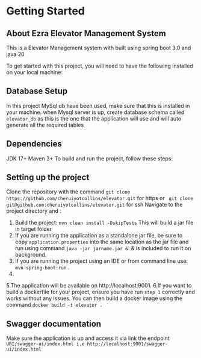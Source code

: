 # Getting Started


## About Ezra Elevator Management System
This is a Elevator Management system with built using spring boot 3.0 and java 20

To get started with this project, you will need to have the following installed on your local machine:
## Database Setup 
In this project MySql db have been used, make sure that this is installed in your machine.
when Mysql server is up, create database schema called `elevator_db` as this is the one that the application will use and will auto generate all the required tables

## Dependencies
JDK 17+ Maven 3+ To build and run the project, follow these steps:

## Setting up the project
Clone the repository with the command `git clone https://github.com/cheruiyotcollins/elevator.git` for https or ` git clone git@github.com:cheruiyotcollins/elevator.git` for ssh
Navigate to the project directory and :
1. Build the project: `mvn clean install -DskipTests` This will build a jar file in target folder
2. If you are running the application as a standalone jar file, be sure to copy `application.properties` into the same location as the jar file and run using command `java -jar jarname.jar &`. & is included to run it on background.
3. If you are running the project using an IDE or from command line use: `mvn spring-boot:run` .
4. 
5.The application will be available on http://localhost:9001.
6.If you want to build a dockerfile for your project, ensure you have run `step 1` correctly and works without any issues. You can then build a docker image using the command `docker build -t elevator .`

## Swagger documentation
Make sure the application is up and access it via link the endpoint `URI/swagger-ui/index.html i.e http://localhost:9001/swagger-ui/index.html`

